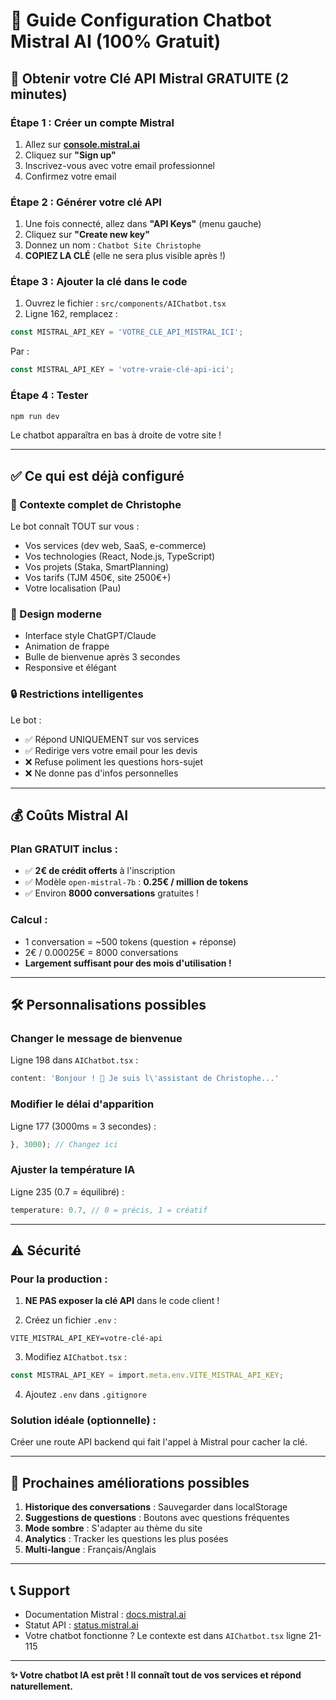 # 🤖 Guide Configuration Chatbot Mistral AI (100% Gratuit)

## 🚀 Obtenir votre Clé API Mistral GRATUITE (2 minutes)

### Étape 1 : Créer un compte Mistral

1. Allez sur **[console.mistral.ai](https://console.mistral.ai)**
2. Cliquez sur **"Sign up"**
3. Inscrivez-vous avec votre email professionnel
4. Confirmez votre email

### Étape 2 : Générer votre clé API

1. Une fois connecté, allez dans **"API Keys"** (menu gauche)
2. Cliquez sur **"Create new key"**
3. Donnez un nom : `Chatbot Site Christophe`
4. **COPIEZ LA CLÉ** (elle ne sera plus visible après !)

### Étape 3 : Ajouter la clé dans le code

1. Ouvrez le fichier : `src/components/AIChatbot.tsx`
2. Ligne 162, remplacez :
```typescript
const MISTRAL_API_KEY = 'VOTRE_CLE_API_MISTRAL_ICI';
```
Par :
```typescript
const MISTRAL_API_KEY = 'votre-vraie-clé-api-ici';
```

### Étape 4 : Tester

```bash
npm run dev
```

Le chatbot apparaîtra en bas à droite de votre site !

---

## ✅ Ce qui est déjà configuré

### 📝 Contexte complet de Christophe
Le bot connaît TOUT sur vous :
- Vos services (dev web, SaaS, e-commerce)
- Vos technologies (React, Node.js, TypeScript)
- Vos projets (Staka, SmartPlanning)
- Vos tarifs (TJM 450€, site 2500€+)
- Votre localisation (Pau)

### 🎨 Design moderne
- Interface style ChatGPT/Claude
- Animation de frappe
- Bulle de bienvenue après 3 secondes
- Responsive et élégant

### 🔒 Restrictions intelligentes
Le bot :
- ✅ Répond UNIQUEMENT sur vos services
- ✅ Redirige vers votre email pour les devis
- ❌ Refuse poliment les questions hors-sujet
- ❌ Ne donne pas d'infos personnelles

---

## 💰 Coûts Mistral AI

### Plan GRATUIT inclus :
- ✅ **2€ de crédit offerts** à l'inscription
- ✅ Modèle `open-mistral-7b` : **0.25€ / million de tokens**
- ✅ Environ **8000 conversations** gratuites !

### Calcul :
- 1 conversation = ~500 tokens (question + réponse)
- 2€ / 0.00025€ = 8000 conversations
- **Largement suffisant pour des mois d'utilisation !**

---

## 🛠 Personnalisations possibles

### Changer le message de bienvenue
Ligne 198 dans `AIChatbot.tsx` :
```typescript
content: 'Bonjour ! 👋 Je suis l\'assistant de Christophe...'
```

### Modifier le délai d'apparition
Ligne 177 (3000ms = 3 secondes) :
```typescript
}, 3000); // Changez ici
```

### Ajuster la température IA
Ligne 235 (0.7 = équilibré) :
```typescript
temperature: 0.7, // 0 = précis, 1 = créatif
```

---

## ⚠️ Sécurité

### Pour la production :

1. **NE PAS exposer la clé API** dans le code client !

2. Créez un fichier `.env` :
```env
VITE_MISTRAL_API_KEY=votre-clé-api
```

3. Modifiez `AIChatbot.tsx` :
```typescript
const MISTRAL_API_KEY = import.meta.env.VITE_MISTRAL_API_KEY;
```

4. Ajoutez `.env` dans `.gitignore`

### Solution idéale (optionnelle) :
Créer une route API backend qui fait l'appel à Mistral pour cacher la clé.

---

## 🎯 Prochaines améliorations possibles

1. **Historique des conversations** : Sauvegarder dans localStorage
2. **Suggestions de questions** : Boutons avec questions fréquentes
3. **Mode sombre** : S'adapter au thème du site
4. **Analytics** : Tracker les questions les plus posées
5. **Multi-langue** : Français/Anglais

---

## 📞 Support

- Documentation Mistral : [docs.mistral.ai](https://docs.mistral.ai)
- Statut API : [status.mistral.ai](https://status.mistral.ai)
- Votre chatbot fonctionne ? Le contexte est dans `AIChatbot.tsx` ligne 21-115

---

**✨ Votre chatbot IA est prêt ! Il connaît tout de vos services et répond naturellement.**